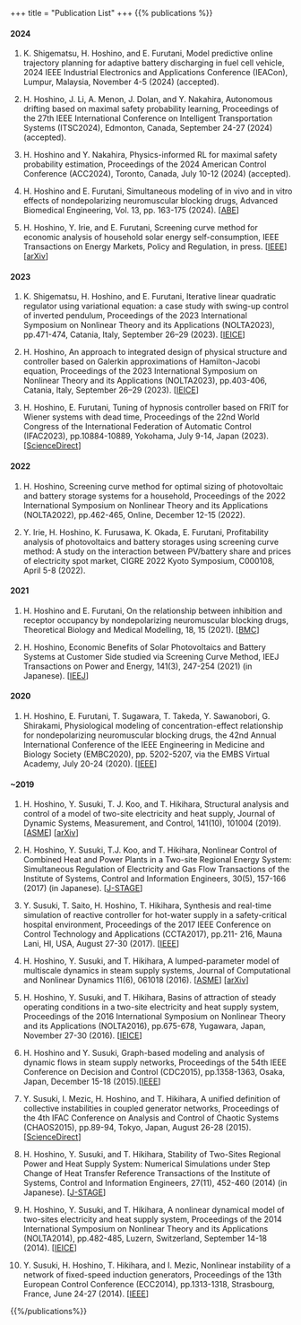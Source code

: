 +++
title = "Publication List"
+++
{{% publications %}}

#### 2024

1. K. Shigematsu, H. Hoshino, and E. Furutani, Model predictive online trajectory planning for adaptive battery discharging in fuel cell vehicle, 2024 IEEE Industrial Electronics and Applications Conference (IEACon), Lumpur, Malaysia, November 4-5 (2024) (accepted).

1. H. Hoshino, J. Li, A. Menon, J. Dolan, and Y. Nakahira, Autonomous drifting based on maximal safety probability learning, Proceedings of the 27th IEEE International Conference on Intelligent Transportation Systems (ITSC2024), Edmonton, Canada, September 24-27 (2024) (accepted).

1. H. Hoshino and Y. Nakahira, Physics-informed RL for maximal safety probability estimation, Proceedings of the 2024 American Control Conference (ACC2024), Toronto, Canada, July 10-12 (2024) (accepted). 

1. H. Hoshino and E. Furutani, 
Simultaneous modeling of in vivo and in vitro effects of nondepolarizing neuromuscular blocking drugs,
Advanced Biomedical Engineering, Vol. 13, pp. 163-175 (2024).
[[ABE](https://doi.org/10.14326/abe.13.163)]

1. H. Hoshino, Y. Irie, and E. Furutani,
Screening curve method for economic analysis of household solar energy self-consumption,
IEEE Transactions on Energy Markets, Policy and Regulation, in press. 
[[IEEE](https://doi.org/10.1109/TEMPR.2024.3350051)]
[[arXiv](https://arxiv.org/abs/2308.00244)]

#### 2023
1. K. Shigematsu, H. Hoshino, and E. Furutani,
Iterative linear quadratic regulator using variational equation: a case study with swing-up control of inverted pendulum,
Proceedings of the 2023 International Symposium on Nonlinear Theory and its Applications (NOLTA2023), pp.471-474, Catania, Italy, September 26–29 (2023). 
[[IEICE](https://doi.org/10.34385/proc.76.C2L-23)]

1. H. Hoshino,
An approach to integrated design of physical structure and controller based on Galerkin approximations of Hamilton-Jacobi equation,
Proceedings of the 2023 International Symposium on Nonlinear Theory and its Applications (NOLTA2023), pp.403-406, Catania, Italy, September 26–29 (2023).
[[IEICE](https://doi.org/10.34385/proc.76.C1L-22)]

1. H. Hoshino, E. Furutani,
Tuning of hypnosis controller based on FRIT for Wiener systems with dead time,
Proceedings of the 22nd World Congress of the International Federation of Automatic Control (IFAC2023), pp.10884-10889, Yokohama, July 9-14, Japan (2023). 
[[ScienceDirect](https://doi.org/10.1016/j.ifacol.2023.10.888)]

#### 2022
1. H. Hoshino, Screening curve method for optimal sizing of photovoltaic and battery storage systems for a household, Proceedings of the 2022 International Symposium on Nonlinear Theory and its Applications (NOLTA2022), pp.462-465, Online, December 12-15 (2022). 

1. Y. Irie, H. Hoshino, K. Furusawa, K. Okada, E. Furutani, Profitability analysis of photovoltaics and battery storages using screening curve method: A study on the interaction between PV/battery share and prices of electricity spot market, CIGRE 2022 Kyoto Symposium, C000108, April 5-8 (2022). 

#### 2021

1. H. Hoshino and E. Furutani,
On the relationship between inhibition and receptor occupancy by nondepolarizing neuromuscular blocking drugs,
Theoretical Biology and Medical Modelling, 18, 15 (2021).
[[BMC](https://doi.org/10.1186/s12976-021-00147-w)]

1. H. Hoshino,
Economic Benefits of Solar Photovoltaics and Battery Systems at Customer Side studied via Screening Curve Method,
IEEJ Transactions on Power and Energy, 141(3), 247-254 (2021) (in Japanese). 
[[IEEJ](https://www.jstage.jst.go.jp/article/ieejpes/141/3/141_247/_article/-char/en)]

#### 2020

1. H. Hoshino, E. Furutani, T. Sugawara, T. Takeda, Y. Sawanobori, G. Shirakami, Physiological modeling of concentration-effect relationship for nondepolarizing neuromuscular blocking drugs, the 42nd Annual International Conference of the IEEE Engineering in Medicine and Biology Society (EMBC2020), pp. 5202-5207, via the EMBS Virtual Academy, July 20-24 (2020). [[IEEE](https://ieeexplore.ieee.org/abstract/document/9175229)] 

#### ~2019

1. H. Hoshino, Y. Susuki, T. J. Koo, and T. Hikihara,
Structural analysis and control of a model of two-site electricity and heat supply,
Journal of Dynamic Systems, Measurement, and Control, 141(10), 101004 (2019).
[[ASME](https://doi.org/10.1115/1.4043703)]
[[arXiv](https://arxiv.org/abs/1809.03939)]

1. H. Hoshino, Y. Susuki, T.J. Koo, and T. Hikihara,
Nonlinear Control of Combined Heat and Power Plants in a Two-site Regional Energy System: Simultaneous Regulation of Electricity and Gas Flow
Transactions of the Institute of Systems, Control and Information Engineers, 30(5), 157-166 (2017) (in Japanese).
[[J-STAGE](https://doi.org/10.5687/iscie.30.157)]

1. Y. Susuki, T. Saito, H. Hoshino, T. Hikihara, Synthesis and real-time simulation of reactive controller for hot-water supply in a safety-critical hospital environment, Proceedings of the 2017 IEEE Conference on Control Technology and Applications (CCTA2017), pp.211- 216, Mauna Lani, HI, USA, August 27-30 (2017). [[IEEE](https://doi.org/10.1109/CCTA.2017.8062465)]

1. H. Hoshino, Y. Susuki, and T. Hikihara,
A lumped-parameter model of multiscale dynamics in steam supply systems,
Journal of Computational and Nonlinear Dynamics 11(6), 061018 (2016).
[[ASME](https://doi.org/10.1115/1.4034491)]
[[arXiv](https://arxiv.org/abs/1906.08135)]

1. H. Hoshino, Y. Susuki, and T. Hikihara, Basins of attraction of steady operating conditions in a two-site electricity and heat supply system, Proceedings of the 2016 International Symposium on Nonlinear Theory and its Applications (NOLTA2016), pp.675-678, Yugawara, Japan, November 27-30 (2016). [[IEICE](http://www.ieice.org/nolta/symposium/archive/2016/articles/1185.pdf)]

1. H. Hoshino and Y. Susuki, Graph-based modeling and analysis of dynamic flows in steam supply networks, Proceedings of the 54th IEEE Conference on Decision and Control (CDC2015), pp.1358-1363, Osaka, Japan, December 15-18 (2015).[[IEEE](https://doi.org/10.1109/CDC.2015.7402400)]

1. Y. Susuki, I. Mezic, H. Hoshino, and T. Hikihara, A unified definition of collective instabilities in coupled generator networks, Proceedings of the 4th IFAC Conference on Analysis and Control of Chaotic Systems (CHAOS2015), pp.89-94, Tokyo, Japan, August 26-28 (2015). [[ScienceDirect](https://doi.org/10.1016/j.ifacol.2015.11.016)]

1. H. Hoshino, Y. Susuki, and T. Hikihara,
Stability of Two-Sites Regional Power and Heat Supply System: Numerical Simulations under Step Change of Heat Transfer Reference
Transactions of the Institute of Systems, Control and Information Engineers, 
27(11), 452-460 (2014) (in Japanese).
[[J-STAGE](https://doi.org/10.5687/iscie.27.452)]

1. H. Hoshino, Y. Susuki, and T. Hikihara, A nonlinear dynamical model of two-sites electricity and heat supply system, Proceedings of the 2014 International Symposium on Nonlinear Theory and its Applications (NOLTA2014), pp.482-485, Luzern, Switzerland, September 14-18 (2014). [[IEICE](http://www.ieice.org/nolta/symposium/archive/2014/articles/C2L-A2-6065.pdf)]

1. Y. Susuki, H. Hoshino, T. Hikihara, and I. Mezic, Nonlinear instability of a network of fixed-speed induction generators, Proceedings of the 13th European Control Conference (ECC2014), pp.1313-1318, Strasbourg, France, June 24-27 (2014). [[IEEE](https://doi.org/10.1109/ECC.2014.6862396)]


{{%/publications%}}
